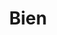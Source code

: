 ---
title : Bien
layout: negocio
slogan: Bien. Coffe & friends
web: 
categoria: Café
imagenes: ["/assets/img/directorio/bien.webp"]
direccion: 
estado: Baja California
municipio: Rosarito
codigo: 22710
latitude:
longitude: 
telefono:
cocina:
rango: $$
facebook: 
instagram: https://www.instagram.com/biencoffee.rto/?hl=es
whatsapp: 
horariodeservicio: Lunes a Domingo 8:00 AM - 9:00 PM
descripcion: Café de especialidad, atrevete a probar de nuestra variedad de cafes, contamos con bebidas del autor
---